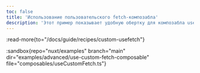 ```yaml
---
toc: false
title: 'Использование пользовательского fetch-композабла'
description: 'Этот пример показывает удобную обертку для композабла useFetch из Nuxt. Она позволяет вам настроить запрос fetch со значениями по умолчанию и токеном аутентификации пользователя.'
---
```


:read-more{to="/docs/guide/recipes/custom-usefetch"}

:sandbox{repo="nuxt/examples" branch="main" dir="examples/advanced/use-custom-fetch-composable" file="composables/useCustomFetch.ts"}
